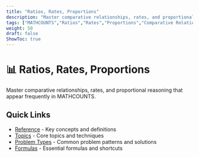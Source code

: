 ```yaml
---
title: "Ratios, Rates, Proportions"
description: "Master comparative relationships, rates, and proportional reasoning for MATHCOUNTS success."
tags: ["MATHCOUNTS","Ratios","Rates","Proportions","Comparative Relationships"]
weight: 50
draft: false
ShowToc: true
---
```


# 📊 Ratios, Rates, Proportions

Master comparative relationships, rates, and proportional reasoning that appear frequently in MATHCOUNTS.

## Quick Links
- [Reference](reference) - Key concepts and definitions
- [Topics](topics) - Core topics and techniques
- [Problem Types](problem-types) - Common problem patterns and solutions
- [Formulas](formulas) - Essential formulas and shortcuts
